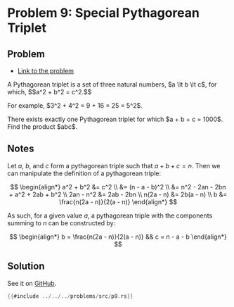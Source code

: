 # Problem 9: Special Pythagorean Triplet

## Problem

- [Link to the problem](https://projecteuler.net/problem=9)

<div class="problem_content" role="problem">
<p>A Pythagorean triplet is a set of three natural numbers, $a \lt b \lt c$, for which,
$$a^2 + b^2 = c^2.$$</p>
<p>For example, $3^2 + 4^2 = 9 + 16 = 25 = 5^2$.</p>
<p>There exists exactly one Pythagorean triplet for which $a + b + c = 1000$.<br>Find the product $abc$.</p>

</div>

## Notes

Let $a$, $b$, and $c$ form a pythagorean triple such that $a + b + c = n$. Then we can manipulate the definition of a pythagorean triple:

$$
\begin{align*}
a^2 + b^2 &= c^2 \\
&= (n - a - b)^2 \\
&= n^2 - 2an - 2bn + a^2 + 2ab + b^2 \\
2an - n^2 &= 2ab - 2bn \\
n(2a - n) &= 2b(a - n) \\
b &= \frac{n(2a - n)}{2(a - n)}
\end{align*}
$$

As such, for a given value $a$, a pythagorean triple with the components summing to $n$ can be constructed by:

$$
\begin{align*}
b = \frac{n(2a - n)}{2(a - n)} && c = n - a - b
\end{align*}
$$

## Solution

See it on [GitHub](https://github.com/isitreallyalive/euler/blob/main/problems/src/p9.rs).

```rs
{{#include ../../../problems/src/p9.rs}}
```